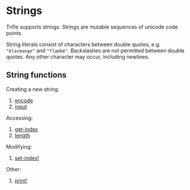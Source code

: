 # Strings

Trifle supports strings. Strings are mutable sequences of unicode code
points.

String literals consist of characters between double quotes,
e.g. `"blacmange"` and `"flambé"`. Backslashes are not permitted
between double quotes. Any other character may occur, including
newlines.

## String functions

Creating a new string:

1. [encode](Strings-Encode.md)
2. [input](Strings-Input.md)

Accessing:

1. [get-index](Sequences-GetIndex.md)
2. [length](Sequences-Length.md)

Modifying:

1. [set-index!](Sequences-SetIndex.md)

Other:

1. [print!](Strings-Print.md)
